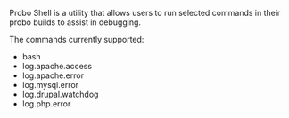 Probo Shell is a utility that allows users to run selected commands in their probo builds to assist in debugging.

The commands currently supported:
- bash
- log.apache.access
- log.apache.error
- log.mysql.error
- log.drupal.watchdog
- log.php.error
